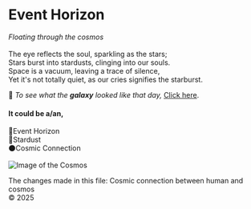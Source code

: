 # Event Horizon 
_Floating through the cosmos_ 
<br> <br>
The eye reflects the soul, sparkling as the stars; <br>
Stars burst into stardusts, clinging into our souls. <br>
Space is a vacuum, leaving a trace of silence, <br>
Yet it's not totally quiet, as our cries signifies the starburst.


🔭 _To see what the **galaxy** looked like that day,_
[Click here](https://apod.nasa.gov/apod/calendar/allyears.html).

#### It could be a/an,
 🌌Event Horizon    
 🌠Stardust    
 🌑Cosmic Connection    
<br>
![Image of the Cosmos](https://static.scientificamerican.com/dam/m/90104e781fa5533/original/Cosmic-web.jpg?m=1735582985.859&w=600)
<footer>
  The changes made in this file: Cosmic connection between human and cosmos <br>
  &copy 2025
</footer>
